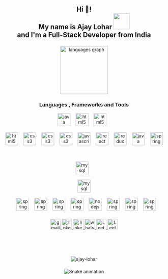 <h2 align="center">Hi 👋! </br> My name is Ajay Lohar <img src="https://media.giphy.com/media/QTfX9Ejfra3ZmNxh6B/source.gif" width="50"></br> and  I'm a  Full-Stack Developer from India 

</h2>

###

<div align="center">
  <img src="https://github-readme-stats.vercel.app/api/top-langs?username=ajay-lohar&locale=en&hide_title=false&layout=compact&card_width=320&langs_count=5&theme=dracula&hide_border=false&order=2" height="150" alt="languages graph"  />
</div>

###

<div align="center">
  <h3>Languages , Frameworks and Tools</h3>
  
   <img src="https://cdn.jsdelivr.net/gh/devicons/devicon/icons/java/java-original.svg" height="40" alt="java logo"  />
  <img width="9" />

  <img src="https://cdn.jsdelivr.net/gh/devicons/devicon/icons/php/php-original.svg" height="40" alt="html5 logo"  />
  <img width="9" />
  <img src="https://cdn.worldvectorlogo.com/logos/python-5.svg" height="40" alt="html5 logo"  />
  <img width="9" />
  </br></br>
  <img src="https://cdn.jsdelivr.net/gh/devicons/devicon/icons/html5/html5-original.svg" height="40" alt="html5 logo"  />
  <img width="9" />
  <img src="https://cdn.jsdelivr.net/gh/devicons/devicon/icons/css3/css3-original.svg" height="40" alt="css3 logo"  />
  <img width="9" />

   <img src="https://upload.wikimedia.org/wikipedia/commons/b/b2/Bootstrap_logo.svg" height="40" alt="css3 logo"  />
  <img width="9" />
   <img src="https://icon.icepanel.io/Technology/svg/Tailwind-CSS.svg" height="40" alt="css3 logo"  />
  <img width="9" />
  <img src="https://cdn.jsdelivr.net/gh/devicons/devicon/icons/javascript/javascript-original.svg" height="40" alt="javascript logo"  />
  <img width="9" />
  <img src="https://cdn.jsdelivr.net/gh/devicons/devicon/icons/react/react-original.svg" height="40" alt="react logo"  />
  <img width="9" />
  <img src="https://cdn.jsdelivr.net/gh/devicons/devicon/icons/redux/redux-original.svg" height="40" alt="redux logo"  />
  <img width="9" />
  <img src="https://vectorwiki.com/images/gPR02__hibernate.svg" height="40" alt="java logo"  />
  <img width="9" />
 
  <img src="https://cdn.jsdelivr.net/gh/devicons/devicon/icons/spring/spring-original.svg" height="40" alt="spring logo"  />

  
 </br></br>
  <img src="https://raw.githubusercontent.com/gilbarbara/logos/main/logos/mysql.svg" height="40" alt="mysql logo"  />
  <img width="9" />
  
   <img src="https://upload.wikimedia.org/wikipedia/commons/9/93/MongoDB_Logo.svg" height="40" alt="mysql logo"  />
 </br></br>
  <img width="9" />
  <img src="https://upload.wikimedia.org/wikipedia/commons/9/9a/Visual_Studio_Code_1.35_icon.svg" height="40" alt="spring logo"  />
   <img width="9" />
  <img src="https://icon.icepanel.io/Technology/svg/Vite.js.svg" height="40" alt="spring logo"  />
   <img width="9" />
  <img src="https://upload.wikimedia.org/wikipedia/commons/9/9c/IntelliJ_IDEA_Icon.svg" height="40" alt="spring logo"  />
   <img width="9" />
  <img src="https://icon.icepanel.io/Technology/svg/Apache-Maven.svg" height="40" alt="spring logo"  />
   <img width="9" />
   
  <img src="https://cdn.jsdelivr.net/gh/devicons/devicon/icons/nodejs/nodejs-original.svg" height="40" alt="nodejs logo"  />
  <img width="9" />
  <img src="https://icon.icepanel.io/Technology/svg/DBeaver.svg" height="40" alt="spring logo"  />
   <img width="9" />
  <img src="https://www.svgviewer.dev/static-svgs/14366/postman-icon.svg" height="40" alt="spring logo"  />
   <img width="9" />
  <img src="https://raw.githubusercontent.com/benc-uk/icon-collection/master/logos/git.svg" height="40" alt="spring logo"  />
 
</div>

###

<div align="center">
  <a href="mailto:loharajay998@gmail.com" target="_blank">
    <img src="https://img.shields.io/static/v1?message=Gmail&logo=gmail&label=&color=D14836&logoColor=white&labelColor=&style=for-the-badge" height="32" alt="gmail logo"  />
  </a>
  <a href="https://www.linkedin.com/in/ajaylohar/" target="_blank">
    <img src="https://img.shields.io/static/v1?message=LinkedIn&logo=Linkedin&label=&color=0077B5&logoColor=white&labelColor=&style=for-the-badge" height="32" alt="linkedin logo"  />
  </a>
  <a href="https://www.instagram.com/ajay14082000/" target="_blank">
    <img src="https://img.shields.io/static/v1?message=Instagram&logo=instagram&label=&color=C13584&logoColor=white&labelColor=&style=for-the-badge" height="32" alt="linkedin logo"  />
  </a>
  <a href="https://wa.me/7798832017" target="_blank">
    <img src="https://img.shields.io/static/v1?message=Whatsapp&logo=whatsapp&label=&color=25D366&logoColor=white&labelColor=&style=for-the-badge" height="32" alt="whatsapp logo"  />
  </a>
  <a href="https://x.com/lohar_ajay28271" target="_blank">
    <img src="https://img.shields.io/static/v1?message=Twitter&logo=X&label=&color=black&logoColor=Black&labelColor=&style=for-the-badge" height="32" alt="Leetcode logo"  />
  </a>
  <a href="https://leetcode.com/u/Ajay-Lohar" target="_blank">
    <img src="https://img.shields.io/static/v1?message=Leetcode&logo=Leetcode&label=&color=404040&logoColor=white&labelColor=&style=for-the-badge" height="32" alt="Leetcode logo"  />
  </a>
  
  
</div>
</br></br></br></br>
<p align="center"> <img src="https://komarev.com/ghpvc/?username=ajay-lohar&label=Profile%20views&color=0e75b6&style=flat" alt="ajay-lohar" /> </p>


###




<center><img src="https://profile-readme-generator.com/assets/snake.svg" alt="Snake animation" /></center>

